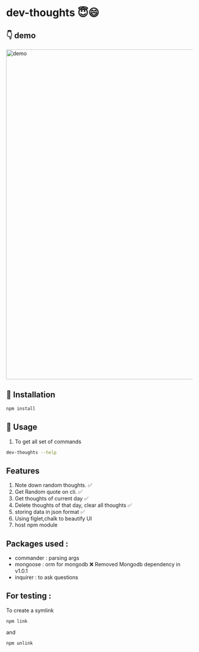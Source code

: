# dev-thoughts 😇:smile:

## :point_down: demo
<img width="887" alt="demo" src="https://user-images.githubusercontent.com/31470393/200178413-7c765e16-cec7-4f92-94cc-29b256489ce6.png">


## :floppy_disk: Installation
``` bash
npm install
```

## :electric_plug: Usage 
1.  To get all set of commands
``` bash
dev-thoughts --help
```

## Features

1. Note down random thoughts. ✅
2. Get Random quote on cli. ✅
3. Get thoughts of current day ✅
4. Delete thoughts of that day, clear all thoughts ✅
5. storing data in json format ✅
6. Using figlet,chalk to beautify UI
6. host npm module 

## Packages used :
- commander : parsing args
- mongoose : orm for mongodb ❌ Removed Mongodb dependency in v1.0.1
- inquirer : to ask questions


## For testing :
To create a symlink
```
npm link
```
and 
``` 
npm unlink
```
